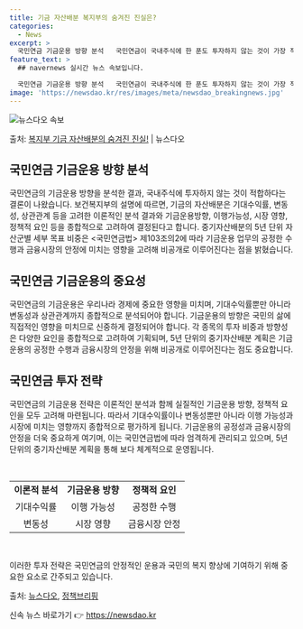 ```yaml
---
title: 기금 자산배분 복지부의 숨겨진 진실은?
categories:
  - News
excerpt: >
  국민연금 기금운용 방향 분석   국민연금이 국내주식에 한 푼도 투자하지 않는 것이 가장 적절하다는 결론이 나…
feature_text: >
  ## navernews 실시간 뉴스 속보입니다.

  국민연금 기금운용 방향 분석   국민연금이 국내주식에 한 푼도 투자하지 않는 것이 가장 적절하다는 결론이 나…
image: 'https://newsdao.kr/res/images/meta/newsdao_breakingnews.jpg'
---
```


![뉴스다오 속보](https://newsdao.kr/res/images/meta/newsdao_breakingnews.jpg)

<p>출처: <a href="https://newsdao.kr/4083" rel="dofollow">복지부 기금 자산배분의 숨겨진 진실!</a> | 뉴스다오</p>

<h2 data-ke-size="size26">국민연금 기금운용 방향 분석</h2>
국민연금의 기금운용 방향을 분석한 결과, 국내주식에 투자하지 않는 것이 적합하다는 결론이 나왔습니다. 보건복지부의 설명에 따르면, 기금의 자산배분은 기대수익률, 변동성, 상관관계 등을 고려한 이론적인 분석 결과와 기금운용방향, 이행가능성, 시장 영향, 정책적 요인 등을 종합적으로 고려하여 결정된다고 합니다. 중기자산배분의 5년 단위 자산군별 세부 목표 비중은 <국민연금법> 제103조의2에 따라 기금운용 업무의 공정한 수행과 금융시장의 안정에 미치는 영향을 고려해 비공개로 이루어진다는 점을 밝혔습니다.

<h2 data-ke-size="size26">국민연금 기금운용의 중요성</h2>
국민연금의 기금운용은 우리나라 경제에 중요한 영향을 미치며, 기대수익률뿐만 아니라 변동성과 상관관계까지 종합적으로 분석되어야 합니다. 기금운용의 방향은 국민의 삶에 직접적인 영향을 미치므로 신중하게 결정되어야 합니다. 각 종목의 투자 비중과 방향성은 다양한 요인을 종합적으로 고려하여 기획되며, 5년 단위의 중기자산배분 계획은 기금운용의 공정한 수행과 금융시장의 안정을 위해 비공개로 이루어진다는 점도 중요합니다.

<h2 data-ke-size="size26">국민연금 투자 전략</h2>
국민연금의 기금운용 전략은 이론적인 분석과 함께 실질적인 기금운용 방향, 정책적 요인을 모두 고려해 마련됩니다. 따라서 기대수익률이나 변동성뿐만 아니라 이행 가능성과 시장에 미치는 영향까지 종합적으로 평가하게 됩니다. 기금운용의 공정성과 금융시장의 안정을 더욱 중요하게 여기며, 이는 국민연금법에 따라 엄격하게 관리되고 있으며, 5년 단위의 중기자산배분 계획을 통해 보다 체계적으로 운영됩니다.

<p data-ke-size="size16">&nbsp;</p>

<table>
  <tbody>
    <tr>
      <td style="text-align: center; height: 17px;"><b>이론적 분석</b></td>
      <td style="text-align: center; height: 17px;"><b>기금운용 방향</b></td>
      <td style="text-align: center; height: 17px;"><b>정책적 요인</b></td>
    </tr>
    <tr>
      <td style="text-align: center; height: 17px;">기대수익률</td>
      <td style="text-align: center; height: 17px;">이행 가능성</td>
      <td style="text-align: center; height: 17px;">공정한 수행</td>
    </tr>
    <tr>
      <td style="text-align: center; height: 17px;">변동성</td>
      <td style="text-align: center; height: 17px;">시장 영향</td>
      <td style="text-align: center; height: 17px;">금융시장 안정</td>
    </tr>
  </tbody>
</table>

<p data-ke-size="size16">&nbsp;</p>

이러한 투자 전략은 국민연금의 안정적인 운용과 국민의 복지 향상에 기여하기 위해 중요한 요소로 간주되고 있습니다.

출처: <a href="https://newsdao.kr/4083">뉴스다오</a>, <a href="www.korea.kr">정책브리핑</a>
 

신속 뉴스 바로가기 👉 <a href="https://newsdao.kr" rel="dofollow">https://newsdao.kr</a>


